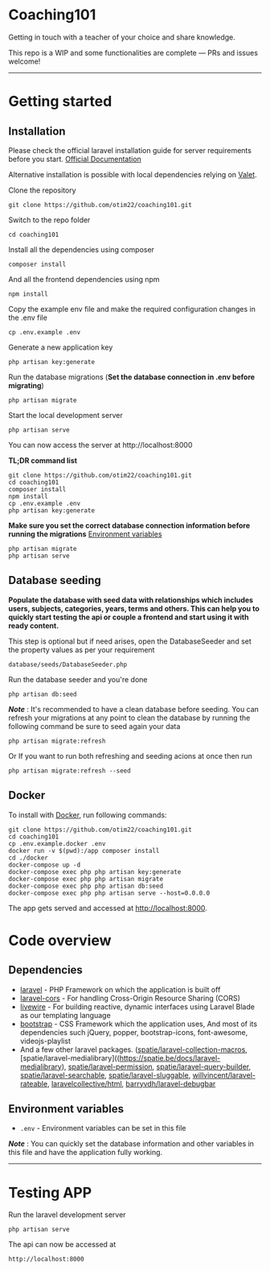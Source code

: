 # Coaching101

Getting in touch with a teacher of your choice and share knowledge.

This repo is a WIP and some functionalities are complete — PRs and issues welcome!

----------

# Getting started

## Installation

Please check the official laravel installation guide for server requirements before you start. [Official Documentation](https://laravel.com/docs/8.X/installation#installation)

Alternative installation is possible with local dependencies relying on [Valet](#valet).

Clone the repository

    git clone https://github.com/otim22/coaching101.git

 Switch to the repo folder

    cd coaching101

Install all the dependencies using composer

    composer install

And all the frontend dependencies using npm

    npm install

Copy the example env file and make the required configuration changes in the .env file

    cp .env.example .env

Generate a new application key

    php artisan key:generate

Run the database migrations (**Set the database connection in .env before migrating**)

    php artisan migrate

Start the local development server

    php artisan serve

You can now access the server at http://localhost:8000


**TL;DR command list**

    git clone https://github.com/otim22/coaching101.git
    cd coaching101
    composer install
    npm install
    cp .env.example .env
    php artisan key:generate

**Make sure you set the correct database connection information before running the migrations** [Environment variables](#environment-variables)

    php artisan migrate
    php artisan serve


## Database seeding

**Populate the database with seed data with relationships which includes users, subjects, categories, years, terms and others. This can help you to quickly start testing the api or couple a frontend and start using it with ready content.**

This step is optional but if need arises, open the DatabaseSeeder and set the property values as per your requirement

    database/seeds/DatabaseSeeder.php

Run the database seeder and you're done

    php artisan db:seed

***Note*** : It's recommended to have a clean database before seeding. You can refresh your migrations at any point to clean the database by running the following command be sure to seed again your data

    php artisan migrate:refresh

Or If you want to run both refreshing and seeding acions at once then run

    php artisan migrate:refresh --seed


## Docker

To install with [Docker](https://www.docker.com), run following commands:

```
git clone https://github.com/otim22/coaching101.git
cd coaching101
cp .env.example.docker .env
docker run -v $(pwd):/app composer install
cd ./docker
docker-compose up -d
docker-compose exec php php artisan key:generate
docker-compose exec php php artisan migrate
docker-compose exec php php artisan db:seed
docker-compose exec php php artisan serve --host=0.0.0.0
```

The app gets served and accessed at [http://localhost:8000](http://localhost:8000).


# Code overview

## Dependencies

- [laravel](https://laravel.com) - PHP Framework on which the application is built off
- [laravel-cors](https://github.com/barryvdh/laravel-cors) - For handling Cross-Origin Resource Sharing (CORS)
- [livewire](https://laravel-livewire.com) - For building reactive, dynamic interfaces using Laravel Blade as our templating language
- [bootstrap](https://getbootstrap.com) - CSS Framework which the application uses, And most of its dependencies such jQuery, popper, bootstrap-icons, font-awesome, videojs-playlist
- And a few other laravel packages. ([spatie/laravel-collection-macros](https://github.com/spatie/laravel-collection-macros), [spatie/laravel-medialibrary]((https://spatie.be/docs/laravel-medialibrary), [spatie/laravel-permission](https://spatie.be/docs/laravel-permission), [spatie/laravel-query-builder](https://github.com/spatie/laravel-query-builder), [spatie/laravel-searchable](https://github.com/spatie/laravel-searchable), [spatie/laravel-sluggable](https://github.com/spatie/laravel-sluggable), [willvincent/laravel-rateable](https://github.com/willvincent/laravel-rateable), [laravelcollective/html](https://laravelcollective.com/docs/6.x/html), [barryvdh/laravel-debugbar](https://github.com/barryvdh/laravel-debugbar)

## Environment variables

- `.env` - Environment variables can be set in this file

***Note*** : You can quickly set the database information and other variables in this file and have the application fully working.

----------


# Testing APP

Run the laravel development server

    php artisan serve


 The api can now be accessed at

    http://localhost:8000
